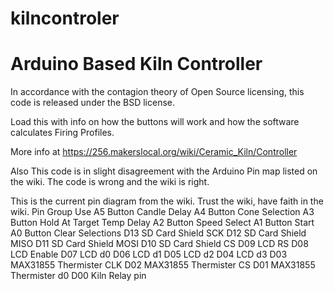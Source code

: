 kilncontroler
=============

Arduino Based Kiln Controller
==============================================
In accordance with the contagion theory of Open Source licensing, this code is released under the BSD license.

Load this with info on how the buttons will work and how the software calculates Firing Profiles.

More info at https://256.makerslocal.org/wiki/Ceramic_Kiln/Controller

Also This code is in slight disagreement with the Arduino Pin map listed on the wiki. 
The code is wrong and the wiki is right.

This is the current pin diagram from the wiki. Trust the wiki, have faith in the wiki.
Pin   Group 	Use
A5  Button 	Candle Delay
A4 	Button 	Cone Selection
A3 	Button 	Hold At Target Temp Delay
A2 	Button 	Speed Select
A1 	Button 	Start
A0 	Button 	Clear Selections 
D13 	SD Card Shield 	SCK
D12 	SD Card Shield 	MISO
D11 	SD Card Shield 	MOSI
D10 	SD Card Shield 	CS
D09 	LCD 	RS
D08 	LCD 	Enable
D07 	LCD 	d0
D06 	LCD 	d1
D05 	LCD 	d2
D04 	LCD 	d3
D03 	MAX31855 Thermister 	CLK
D02 	MAX31855 Thermister 	CS
D01 	MAX31855 Thermister 	d0
D00 	Kiln Relay 	pin
